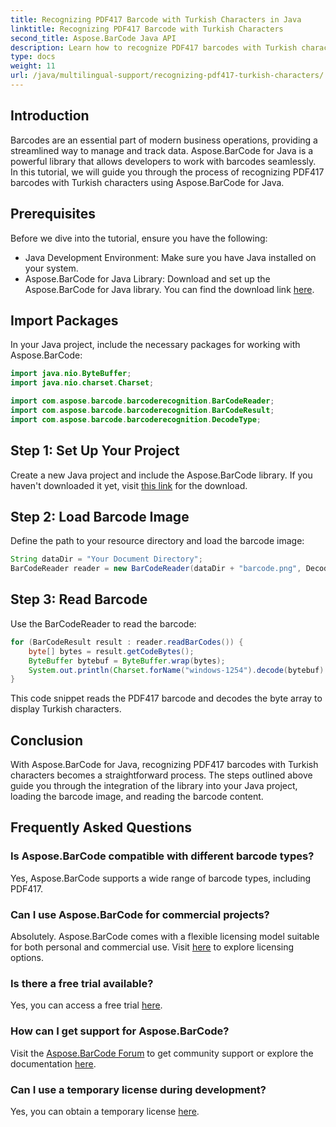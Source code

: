 ```yaml
---
title: Recognizing PDF417 Barcode with Turkish Characters in Java
linktitle: Recognizing PDF417 Barcode with Turkish Characters
second_title: Aspose.BarCode Java API
description: Learn how to recognize PDF417 barcodes with Turkish characters in Java using Aspose.BarCode. Easy integration and powerful decoding capabilities.
type: docs
weight: 11
url: /java/multilingual-support/recognizing-pdf417-turkish-characters/
---
```


## Introduction

Barcodes are an essential part of modern business operations, providing a streamlined way to manage and track data. Aspose.BarCode for Java is a powerful library that allows developers to work with barcodes seamlessly. In this tutorial, we will guide you through the process of recognizing PDF417 barcodes with Turkish characters using Aspose.BarCode for Java.

## Prerequisites

Before we dive into the tutorial, ensure you have the following:

- Java Development Environment: Make sure you have Java installed on your system.
- Aspose.BarCode for Java Library: Download and set up the Aspose.BarCode for Java library. You can find the download link [here](https://releases.aspose.com/barcode/java/).

## Import Packages

In your Java project, include the necessary packages for working with Aspose.BarCode:

```java
import java.nio.ByteBuffer;
import java.nio.charset.Charset;

import com.aspose.barcode.barcoderecognition.BarCodeReader;
import com.aspose.barcode.barcoderecognition.BarCodeResult;
import com.aspose.barcode.barcoderecognition.DecodeType;
```

## Step 1: Set Up Your Project

Create a new Java project and include the Aspose.BarCode library. If you haven't downloaded it yet, visit [this link](https://releases.aspose.com/barcode/java/) for the download.

## Step 2: Load Barcode Image

Define the path to your resource directory and load the barcode image:

```java
String dataDir = "Your Document Directory";
BarCodeReader reader = new BarCodeReader(dataDir + "barcode.png", DecodeType.PDF_417);
```

## Step 3: Read Barcode

Use the BarCodeReader to read the barcode:

```java
for (BarCodeResult result : reader.readBarCodes()) {
    byte[] bytes = result.getCodeBytes();
    ByteBuffer bytebuf = ByteBuffer.wrap(bytes);
    System.out.println(Charset.forName("windows-1254").decode(bytebuf).toString());
}
```

This code snippet reads the PDF417 barcode and decodes the byte array to display Turkish characters.

## Conclusion

With Aspose.BarCode for Java, recognizing PDF417 barcodes with Turkish characters becomes a straightforward process. The steps outlined above guide you through the integration of the library into your Java project, loading the barcode image, and reading the barcode content.

## Frequently Asked Questions

### Is Aspose.BarCode compatible with different barcode types?
Yes, Aspose.BarCode supports a wide range of barcode types, including PDF417.

### Can I use Aspose.BarCode for commercial projects?
Absolutely. Aspose.BarCode comes with a flexible licensing model suitable for both personal and commercial use. Visit [here](https://purchase.aspose.com/buy) to explore licensing options.

### Is there a free trial available?
Yes, you can access a free trial [here](https://releases.aspose.com/).

### How can I get support for Aspose.BarCode?
Visit the [Aspose.BarCode Forum](https://forum.aspose.com/c/barcode/13) to get community support or explore the documentation [here](https://reference.aspose.com/barcode/java/).

### Can I use a temporary license during development?
Yes, you can obtain a temporary license [here](https://purchase.aspose.com/temporary-license/).

